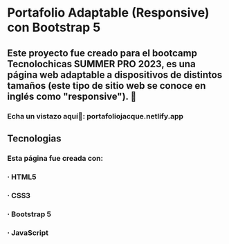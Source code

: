 # Portafolio Adaptable  (Responsive) con Bootstrap 5
## Este proyecto  fue creado para el bootcamp Tecnolochicas SUMMER PRO 2023, es una página web adaptable a dispositivos de distintos tamaños (este tipo de sitio web se conoce en inglés como "responsive"). 📲

### Echa un vistazo aquí👀: portafoliojacque.netlify.app  

## Tecnologias 
### Esta página fue creada con: 
### · HTML5
### · CSS3
### · Bootstrap 5
### · JavaScript
